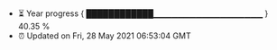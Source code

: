 - ⏳ Year progress { ████████████▁▁▁▁▁▁▁▁▁▁▁▁▁▁▁▁▁▁ } 40.35 %
- ⏰ Updated on Fri, 28 May 2021 06:53:04 GMT

